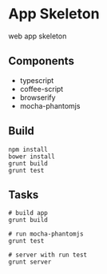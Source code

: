 # App Skeleton

web app skeleton

## Components

- typescript
- coffee-script
- browserify
- mocha-phantomjs

## Build

```
npm install
bower install
grunt build
grunt test
```

## Tasks

```
# build app
grunt build

# run mocha-phantomjs
grunt test

# server with run test
grunt server
```
